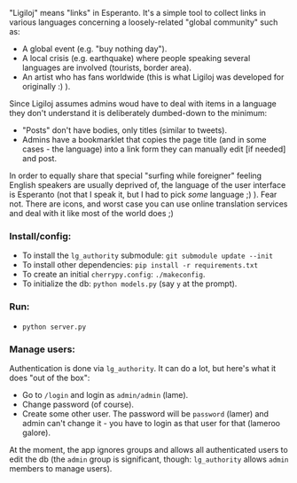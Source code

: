 "Ligiloj" means "links" in Esperanto. It's a simple tool to collect links in various languages
concerning a loosely-related "global community" such as:

* A global event (e.g. "buy nothing day").
* A local crisis (e.g. earthquake) where people speaking several languages are involved (tourists, border area).
* An artist who has fans worldwide (this is what Ligiloj was developed for originally :) ).

Since Ligiloj assumes admins woud have to deal with items in a language they don't understand it is deliberately dumbed-down to the minimum:

  * "Posts" don't have bodies, only titles (similar to tweets).
  * Admins have a bookmarklet that copies the page title (and in some cases - the language) into a link form they can manually edit [if needed] and post.

In order to equally share that special "surfing while foreigner" feeling English speakers are usually deprived of,
the language of the user interface is Esperanto (not that I speak it, but I had to pick *some* language ;) ).
Fear not. There are icons, and worst case you can use online translation services and deal with it like most of the world does ;)

### Install/config:

* To install the `lg_authority` submodule: `git submodule update --init`
* To install other dependencies: `pip install -r requirements.txt`
* To create an initial `cherrypy.config`: `./makeconfig`.
* To initialize the db: `python models.py` (say `y` at the prompt).

### Run:

* `python server.py`

### Manage users:

Authentication is done via `lg_authority`. It can do a lot, but here's what it does
"out of the box":

* Go to `/login` and login as `admin/admin` (lame).
* Change password (of course).
* Create some other user. The password will be `password` (lamer)
  and admin can't change it - you have to login as that user for that (lameroo galore).

At the moment, the app ignores groups and allows all authenticated users to edit the db
(the `admin` group is significant, though: `lg_authority` allows `admin` members to manage users).
